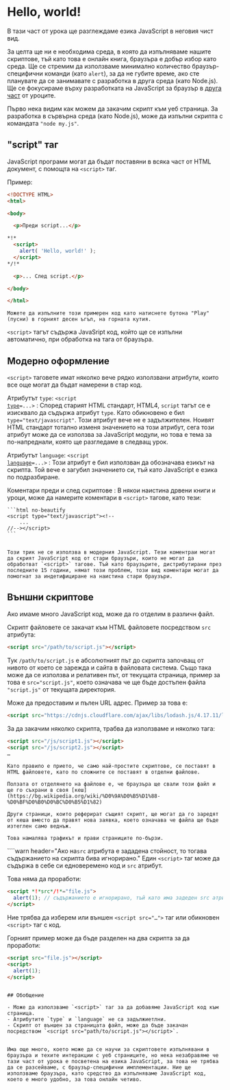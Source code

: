 # Hello, world!

В тази част от урока ще разглеждаме езика JavaScript в неговия чист вид. 

За целта ще ни е необходима среда, в която да изпълняваме нашите скриптове, тъй като това е онлайн книга, браузъра е добър избор като среда. Ще се стремим да използваме минимално количество браузър-специфични команди (като `alert`), за да не губите време, ако сте планувате да се занимавате с разработка в друга среда (като Node.js). Ще се фокусираме върху разработката на JavaScript за браузър в [друга част](/ui) от уроците.

Първо нека видим как можем да закачим скрипт към уеб страница. За разработка в сървърна среда (като Node.js), може да изпълни скрипта с командата `"node my.js"`.


## "script" таг

JavaScript програми могат да бъдат поставяни в всяка част от HTML документ, с помощта на `<script>` таг.

Пример:

```html run height=100
<!DOCTYPE HTML>
<html>

<body>

  <p>Преди script...</p>

*!*
  <script>
    alert( 'Hello, world!' );
  </script>
*/!*

  <p>... След script.</p>

</body>

</html>
```

```online
Можете да изпълните този примерен код като натиснете бутона "Play" (пусни) в горният десен ъгъл, на горната кутия.
```

`<script>` тагът съдържа JavaSript код, който ще се изпълни автоматично, при обработка на тага от браузъра.  


## Модерно оформление 

`<script>` таговете имат няколко вече рядко използвани атрибути, които все още могат да бъдат намерени в стар код.

Атрибутът `type`: <code>&lt;script <u>type</u>=...&gt;</code>
: Според старият HTML стандарт, HTML4, `script` тагът се е изисквало да съдържа атрибут `type`. Като обикновено е бил `type="text/javascript"`. Този атрибут вече не е задължителен. Ноивят HTML стандарт тотално изменя значението на този атрибут, сега този атрибут може да се използва за JavaScript модули, но това е тема за по-напреднали, която ще разгледаме в следващ урок.

Атрибутът `language`: <code>&lt;script <u>language</u>=...&gt;</code>
: Този атрибут е бил използван да обозначава езикът на скрипта. Той вече е загубил значението си, тъй като JavaScript e езикa по подразбиране.


Коментари преди и след скриптове
: В някои наистина дрвени книги и уроци, може да намерите коментари в `<script>` тагове, като тези:

    ```html no-beautify
    <script type="text/javascript"><!--
        ...
    //--></script>
    ```


    Този трик не се използва в модерния JavaScript. Тези коментраи могат да скрият JavaScript код от стари браузъри, които не могат да обработват `<script>` тагове. Тъй като браузърите, дистрибутирани през последните 15 години, нямат този проблем, този вид коментари могат да помогнат за индетифициране на наистина стари браузъри.


## Външни скриптове

Ако имаме много JavaScript код, може да го отделим в различн файл.

Скрипт файловете се закачат към HTML файловете посредством `src` атрибута:

```html
<script src="/path/to/script.js"></script>
```

Тук `/path/to/script.js` е абсолютният път до скрипта започващ от нивото от което се зарежда и сайта в файловата система. Също така може да се използва и релативен път, от текущата страница, пример за това е `src="script.js"`, което означава че ще бъде достъпен файла `"script.js"` от текущата директория. 

Може да предоставим и пълен URL адрес. Пример за това е:

```html
<script src="https://cdnjs.cloudflare.com/ajax/libs/lodash.js/4.17.11/lodash.js"></script>
```

За да закачим няколко скрипта, трабва да използваме и няколко тага:

```html
<script src="/js/script1.js"></script>
<script src="/js/script2.js"></script>
…
```

```smart
Като правило е прието, че само най-простите скриптове, се поставят в HTML файловете, като по сложните се поставят в отделни файлове.

Ползата от отделянето на файлове е, че браузъра ще свали този файл и ще го съхрани в своя [кеш](https://bg.wikipedia.org/wiki/%D0%9A%D0%B5%D1%88-%D0%BF%D0%B0%D0%BC%D0%B5%D1%82)

Други страници, които реферират същият скрипт, ще могат да го заредят от кеша вместо да правят нова заявка, което означава че файла ще бъде изтеглен само веднъж.

Това намалява трафикът и прави страниците по-бързи.
```

````warn header="Ако на`src` атрибута е зададена стойност, то тогава съдържанието на скрипта бива игнорирано."
Един `<script>` таг може да съдържа в себе си едноверемено код и `src` атрибут.


Това няма да проработи:

```html
<script *!*src*/!*="file.js">
  alert(1); // съдържанието е игнорирано, тъй като има задеден src атрибут
</script>
```

Ние трябва да изберем или външен `<script src="…">` таг или обикновен `<script>` таг с код.

Горният пример може да бъде разделен на два скрипта за да проработи:

```html
<script src="file.js"></script>
<script>
  alert(1);
</script>
```
````

## Обобщение

- Може да използваме `<script>` таг за да добавяме JavaScript код към страница.
- Атрибутите `type` и `language` не са задължиетлни.
- Скрипт от външен за страницата файл, може да бъде закачан посредством `<script src="path/to/script.js"></script>`.


Има още много, което може да се научи за скриптовете изпълнявани в браузъра и техите интеракции с уеб страниците, но нека незабравяме че тази част от урока е посветена на езика JavaScript, за това не трябва да се разсейваме, с браузър-специфични имплементации. Ние ще използваме браузъра, като средство да изпълняваме JavaScript код, което е много удобно, за това онлайн четиво.

